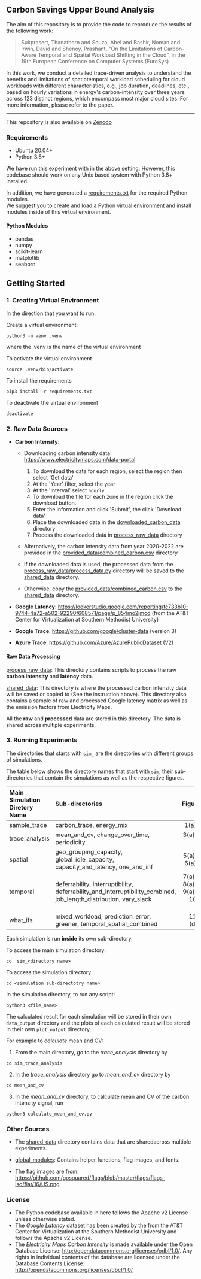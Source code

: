 ## Carbon Savings Upper Bound Analysis
The aim of this repository is to provide the code to reproduce the results of the following work: 

> Sukprasert, Thanathorn and Souza, Abel and Bashir, Noman and Irwin, David and Shenoy, Prashant, "On the Limitations of Carbon-Aware Temporal and Spatial Workload Shifting in the Cloud", in the 19th European Conference on Computer Systems (EuroSys)

In this work, we conduct a detailed trace-driven analysis to understand the benefits and limitations of spatiotemporal workload scheduling for cloud workloads with different characteristics, e.g., job duration, deadlines, etc., based on hourly variations in energy's carbon-intensity over three years across 123 distinct regions, which encompass most major cloud sites. For more information, please refer to the paper.

***

This repository is also available on [Zenodo](https://zenodo.org/records/10790855)

### Requirements 

* Ubuntu 20.04+
* Python 3.8+

We have run this experiment with in the above setting. However, this codebase should work on any Unix based system with Python 3.8+ installed.

In addition, we have generated a [requirements.txt](requirements.txt) for the required Python modules. <br>
We suggest you to create and load a Python [virtual environment](https://docs.python.org/3/library/venv.html) and install modules inside of this virtual environment.

#### Python Modules 
* pandas
* numpy 
* scikit-learn
* matplotlib 
* seaborn


## Getting Started

### 1. Creating Virtual Environment

In the direction that you want to run:

Create a virtual environment: 

```
python3 -m venv .venv
```

where the .venv is the name of the virtual environment 

To activate the virtual environment 
```
source .venv/bin/activate
```


To install the requirements 
```
pip3 install -r requirements.txt
```

To deactivate the virtual environment 
```
deactivate
```

### 2. Raw Data Sources

* **Carbon Intensity**: 
    * Downloading carbon intensity data: https://www.electricitymaps.com/data-portal
        1. To download the data for each region, select the region then select 'Get data'
        2. At the 'Year' filter, select the year 
        3. At the 'Interval' select ```hourly```
        4. To download the file for each zone in the region click the download button. 
        5. Enter the information and click 'Submit', the click 'Download data'
        6. Place the downloaded data in the [downloaded_carbon_data](downloaded_carbon_data) directory 
        7. Process the downloaded data in [process_raw_data](process_raw_data) directory 

    * Alternatively, the carbon intensity data from year 2020-2022 are provided in the [provided_data/combined_carbon.csv](provided_data/combined_carbon.csv) directory 

    * If the downloaded data is used, the processed data from the [process_raw_data/process_data.py](process_raw_data/process_carbon_data.py) directory will be saved to the [shared_data](shared_data) directory. 

    * Otherwise, copy the [provided_data/combined_carbon.csv](provided_data/combined_carbon.csv) to the [shared_data](shared_data) directory. 


* **Google Latency**: https://lookerstudio.google.com/reporting/fc733b10-9744-4a72-a502-92290f608571/page/p_854mo2jmcd (from the AT&T Center for Virtualization at Southern Methodist University)

* **Google Trace**: https://github.com/google/cluster-data (version 3)
* **Azure Trace**: https://github.com/Azure/AzurePublicDataset (V2)

#### Raw Data Processing 
[process_raw_data](process_raw_data): This directory contains scripts to process the raw **carbon intensity** and **latency** data. 

[shared_data](shared_data): This directory is where the processed carbon intensity data will be saved or copied to (See the instruction above). This directory also contains a sample of raw and processed Google latency matrix as well as the emission factors from Electricity Maps. 


 All the **raw** and **processed** data are stored in this directory. The data is shared across multiple experiments. 

### 3. Running Experiments

The directories that starts with ```sim_``` are the directories with different groups of simulations. 

The table below shows the directory names that start with ```sim```, their sub-directories that contain the simulations as well as the respective figures. 

| Main Simulation Diretory Name | Sub-directories | Figure(s) |
| :------------------------ | :-------------------------- | --------------: |
| sample_trace        |  carbon_trace, energy_mix  | 1(a)-(b) |
| trace_analysis       |  mean_and_cv, change_over_time, periodicity    | 3(a)-(b), 4 |
| spatial           | geo_grouping_capacity, global_idle_capacity, capacity_and_latency, one_and_inf   | 5(a)-(c), 6(a)-(b)|
| temporal    |  deferrability, interruptibility, deferrability_and_interruptibility_combined, job_length_distribution, vary_slack    | 7(a)-(b), 8(a)-(b), 9(a)-(b), 10(a)-(b) |
| what_ifs |  mixed_workload, prediction_error, greener, temporal_spatial_combined  | 11(a)-(d), 12|


Each simulation is run **inside** its own sub-directory. 

To access the main simulation directory:

```
cd  sim_<directory name>
```

To access the simulation directory

```
cd <simulation sub-directotry name>
```

In the simulation directory, to run any script: 
```
python3 <file_name>
``` 

The calculated result for each simulation will be stored in their own ```data_output``` directory and the plots of each calculated result will be stored in their own ```plot_output``` directory.

For example to *calculate* mean and CV: <br>
1. From the main directory, go to the *trace_analysis* directory by 
```
cd sim_trace_analysis
```
2. In the *trace_analysis* directory go to *mean_and_cv* directory by 
```
cd mean_and_cv
```
3. In the *mean_and_cv* directory, to calculate mean and CV of the carbon intensity signal, run 
```
python3 calculate_mean_and_cv.py
``` 
### Other Sources 
* The [shared_data](shared_data) directory contains data that are sharedacross multiple experiments. 

* [global_modules](global_modules): Contains helper functions, flag images, and fonts.
* The flag images are from: https://github.com/gosquared/flags/blob/master/flags/flags-iso/flat/16/US.png



### License
* The Python codebase available in here follows the Apache v2 License unless otherwise stated.
* The *Google Latency* dataset has been created by the from the AT&T Center for Virtualization at the Southern Methodist University and follows the Apache v2 License.
* The *Electricity Maps Carbon Intensity* is made available under the Open Database License: http://opendatacommons.org/licenses/odbl/1.0/. Any rights in individual contents of the database are licensed under the Database Contents License: http://opendatacommons.org/licenses/dbcl/1.0/

